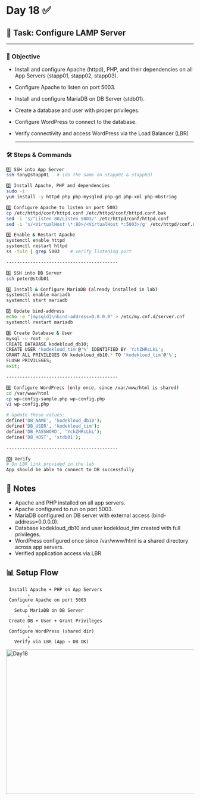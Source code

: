 # Day 18 ✅
## 📌 Task: Configure LAMP Server

---

### 🎯 Objective
- Install and configure Apache (httpd), PHP, and their dependencies on all App Servers (stapp01, stapp02, stapp03).
- Configure Apache to listen on port 5003.
- Install and configure MariaDB on DB Server (stdb01).
- Create a database and user with proper privileges.
- Configure WordPress to connect to the database.
- Verify connectivity and access WordPress via the Load Balancer (LBR)

  ---

### 🛠️ Steps & Commands

```bash
1️⃣ SSH into App Server
ssh tony@stapp01   # (do the same on stapp02 & stapp03)

2️⃣ Install Apache, PHP and dependencies
sudo -i
yum install -y httpd php php-mysqlnd php-gd php-xml php-mbstring

3️⃣ Configure Apache to listen on port 5003
cp /etc/httpd/conf/httpd.conf /etc/httpd/conf/httpd.conf.bak
sed -i 's/^Listen 80/Listen 5003/' /etc/httpd/conf/httpd.conf
sed -i 's/<VirtualHost \*:80>/<VirtualHost *:5003>/g' /etc/httpd/conf.d/*.conf 2>/dev/null || true

4️⃣ Enable & Restart Apache
systemctl enable httpd
systemctl restart httpd
ss -tuln | grep 5003    # verify listening port

------------------------------------------

5️⃣ SSH into DB Server
ssh peter@stdb01

6️⃣ Install & Configure MariaDB (already installed in lab)
systemctl enable mariadb
systemctl start mariadb

7️⃣ Update bind-address
echo -e "[mysqld]\nbind-address=0.0.0.0" > /etc/my.cnf.d/server.cnf
systemctl restart mariadb

8️⃣ Create Database & User
mysql -u root -p
CREATE DATABASE kodekloud_db10;
CREATE USER 'kodekloud_tim'@'%' IDENTIFIED BY 'YchZHRcLkL';
GRANT ALL PRIVILEGES ON kodekloud_db10.* TO 'kodekloud_tim'@'%';
FLUSH PRIVILEGES;
exit;

------------------------------------------

9️⃣ Configure WordPress (only once, since /var/www/html is shared)
cd /var/www/html
cp wp-config-sample.php wp-config.php
vi wp-config.php

# Update these values:
define('DB_NAME', 'kodekloud_db10');
define('DB_USER', 'kodekloud_tim');
define('DB_PASSWORD', 'YchZHRcLkL');
define('DB_HOST', 'stdb01');

------------------------------------------

🔟 Verify
# On LBR link provided in the lab
App should be able to connect to DB successfully
```

## 📘 Notes
- Apache and PHP installed on all app servers.
- Apache configured to run on port 5003.
- MariaDB configured on DB server with external access (bind-address=0.0.0.0).
- Database kodekloud_db10 and user kodekloud_tim created with full privileges.
- WordPress configured once since /var/www/html is a shared directory across app servers.
- Verified application access via LBR

## 📊 Setup Flow
```
 Install Apache + PHP on App Servers
        ↓
 Configure Apache on port 5003
        ↓
   Setup MariaDB on DB Server
        ↓
 Create DB + User + Grant Privileges
        ↓
 Configure WordPress (shared dir)
        ↓
   Verify via LBR (App → DB OK)
```
<img width="918" height="388" alt="Day18" src="https://github.com/user-attachments/assets/8bcb3706-a2b1-4289-a4f7-0468fdbb092c" />

